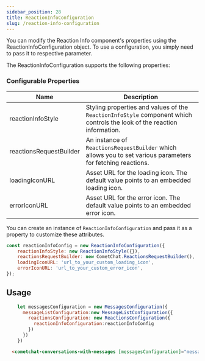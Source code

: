 ```yaml
---
sidebar_position: 28
title: ReactionInfoConfiguration
slug: /reaction-info-configuration
---
```


You can modify the Reaction Info component's properties using the ReactionInfoConfiguration object. To use a configuration, you simply need to pass it to respective parameter.

The ReactionInfoConfiguration supports the following properties:



### Configurable Properties

| Name                      | Description |
| ------------------------  | ----------- |
| reactionInfoStyle         | Styling properties and values of the `ReactionInfoStyle` component which controls the look of the reaction information. |
| reactionsRequestBuilder   | An instance of `ReactionsRequestBuilder` which allows you to set various parameters for fetching reactions. |
| loadingIconURL            | Asset URL for the loading icon. The default value points to an embedded loading icon. |
| errorIconURL              | Asset URL for the error icon. The default value points to an embedded error icon. |

You can create an instance of `ReactionInfoConfiguration` and pass it as a property to customize these attributes.

```javascript
const reactionInfoConfig = new ReactionInfoConfiguration({
    reactionInfoStyle: new ReactionInfoStyle({}),
    reactionsRequestBuilder: new CometChat.ReactionsRequestBuilder(),
    loadingIconURL: 'url_to_your_custom_loading_icon',
    errorIconURL: 'url_to_your_custom_error_icon',
});
```

## Usage

```javascript
    let messagesConfiguration = new MessagesConfiguration({
      messageListConfiguration:new MessageListConfiguration({
        reactionsConfiguration: new ReactionsConfiguration({
          reactionInfoConfiguration:reactionInfoConfig
        })
      })
    })
```

```html
  <cometchat-conversations-with-messages [messagesConfiguration]="messagesConfiguration"  ></cometchat-conversations-with-messages>
  ```
